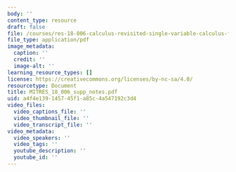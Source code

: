 ```yaml
---
body: ''
content_type: resource
draft: false
file: /courses/res-18-006-calculus-revisited-single-variable-calculus-fall-2010/mitres_18_006_supp_notes.pdf
file_type: application/pdf
image_metadata:
  caption: ''
  credit: ''
  image-alt: ''
learning_resource_types: []
license: https://creativecommons.org/licenses/by-nc-sa/4.0/
resourcetype: Document
title: MITRES_18_006_supp_notes.pdf
uid: a4f4e139-1457-45f1-a85c-4a547192c3d4
video_files:
  video_captions_file: ''
  video_thumbnail_file: ''
  video_transcript_file: ''
video_metadata:
  video_speakers: ''
  video_tags: ''
  youtube_description: ''
  youtube_id: ''
---
```

